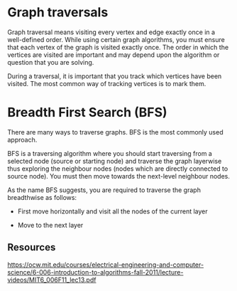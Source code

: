 # Graph traversals

Graph traversal means visiting every vertex and edge exactly once in a well-defined order. While using certain graph algorithms, you must ensure that each vertex of the graph is visited exactly once. The order in which the vertices are visited are important and may depend upon the algorithm or question that you are solving.

During a traversal, it is important that you track which vertices have been visited. The most common way of tracking vertices is to mark them.

# Breadth First Search (BFS)

There are many ways to traverse graphs. BFS is the most commonly used approach.

BFS is a traversing algorithm where you should start traversing from a selected node (source or starting node) and traverse the graph layerwise thus exploring the neighbour nodes (nodes which are directly connected to source node). You must then move towards the next-level neighbour nodes.

As the name BFS suggests, you are required to traverse the graph breadthwise as follows:

- First move horizontally and visit all the nodes of the current layer

- Move to the next layer
## Resources
https://ocw.mit.edu/courses/electrical-engineering-and-computer-science/6-006-introduction-to-algorithms-fall-2011/lecture-videos/MIT6_006F11_lec13.pdf
